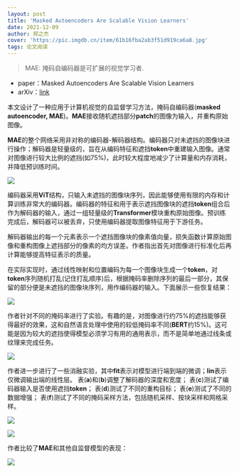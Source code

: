 ```yaml
---
layout: post
title: 'Masked Autoencoders Are Scalable Vision Learners'
date: 2021-12-09
author: 郑之杰
cover: 'https://pic.imgdb.cn/item/61b16fba2ab3f51d919ca6a8.jpg'
tags: 论文阅读
---
```


> MAE: 掩码自编码器是可扩展的视觉学习者.

- paper：Masked Autoencoders Are Scalable Vision Learners
- arXiv：[link](https://arxiv.org/abs/2111.06377)

本文设计了一种应用于计算机视觉的自监督学习方法，掩码自编码器(**masked autoencoder, MAE**)。**MAE**接收随机遮挡部分**patch**的图像为输入，并重构原始图像。

**MAE**的整个网络采用非对称的编码器-解码器结构。编码器只对未遮挡的图像块进行操作；解码器是轻量级的，旨在从编码特征和遮挡**token**中重建输入图像。通常对图像进行较大比例的遮挡(如$75\%$)，此时较大程度地减少了计算量和内存消耗，并降低预训练时间。

![](https://pic.imgdb.cn/item/61b171a22ab3f51d919d9984.jpg)

编码器采用**ViT**结构，只输入未遮挡的图像块序列，因此能够使用有限的内存和计算训练非常大的编码器。编码器的特征和用于表示遮挡图像块的遮挡**token**组合后作为解码器的输入，通过一组轻量级的**Transformer**模块重构原始图像。预训练完成后，解码器可以被丢弃，只使用编码器提取图像特征用于下游任务。

解码器输出的每一个元素表示一个遮挡图像块的像素值向量，损失函数计算原始图像和重构图像上遮挡部分的像素的均方误差。作者指出首先对图像进行标准化后再计算能够提高特征表示的质量。

在实际实现时，通过线性映射和位置编码为每一个图像块生成一个**token**，对**token**序列随机打乱(记住打乱顺序)后，根据掩码率删除序列的最后一部分，其保留的部分便是未遮挡的图像块序列，用作编码器的输入。下面展示一些恢复结果：

![](https://pic.imgdb.cn/item/61b171bc2ab3f51d919da73f.jpg)

作者针对不同的掩码率进行了实验。有趣的是，对图像进行约$75\%$的遮挡能够获得最好的效果，这和自然语言处理中使用的较低掩码率不同(**BERT**约$15\%$)。这可能是因为较大的遮挡使得模型必须学习有用的通用表示，而不是简单地通过线条或纹理来完成任务。

![](https://pic.imgdb.cn/item/61b172c72ab3f51d919e28a3.jpg)

作者进一步进行了一些消融实验，其中**fit**表示对模型进行端到端的微调；**lin**表示仅微调输出端的线性层。
表(**a**)和(**b**)调整了解码器的深度和宽度；
表(**c**)测试了编码器输入是否使用遮挡**token**；
表(**d**)测试了不同的重构目标；
表(**e**)测试了不同的数据增强；
表(**f**)测试了不同的掩码采样方法，包括随机采样、按块采样和网格采样。

![](https://pic.imgdb.cn/item/61b173292ab3f51d919e5020.jpg)

![](https://pic.imgdb.cn/item/61b173612ab3f51d919e6ee8.jpg)

作者比较了**MAE**和其他自监督模型的表现：

![](https://pic.imgdb.cn/item/61b1742f2ab3f51d919ee411.jpg)